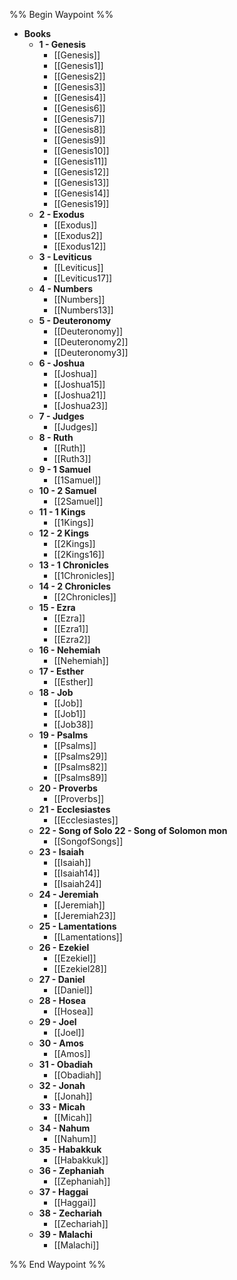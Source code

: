 %% Begin Waypoint %%
- **Books**
	- **1 - Genesis**
		- [[Genesis]]
		- [[Genesis1]]
		- [[Genesis2]]
		- [[Genesis3]]
		- [[Genesis4]]
		- [[Genesis6]]
		- [[Genesis7]]
		- [[Genesis8]]
		- [[Genesis9]]
		- [[Genesis10]]
		- [[Genesis11]]
		- [[Genesis12]]
		- [[Genesis13]]
		- [[Genesis14]]
		- [[Genesis19]]
	- **2 - Exodus**
		- [[Exodus]]
		- [[Exodus2]]
		- [[Exodus12]]
	- **3 - Leviticus**
		- [[Leviticus]]
		- [[Leviticus17]]
	- **4 - Numbers**
		- [[Numbers]]
		- [[Numbers13]]
	- **5 - Deuteronomy**
		- [[Deuteronomy]]
		- [[Deuteronomy2]]
		- [[Deuteronomy3]]
	- **6 - Joshua**
		- [[Joshua]]
		- [[Joshua15]]
		- [[Joshua21]]
		- [[Joshua23]]
	- **7 - Judges**
		- [[Judges]]
	- **8 - Ruth**
		- [[Ruth]]
		- [[Ruth3]]
	- **9 - 1 Samuel**
		- [[1Samuel]]
	- **10 - 2 Samuel**
		- [[2Samuel]]
	- **11 - 1 Kings**
		- [[1Kings]]
	- **12 - 2 Kings**
		- [[2Kings]]
		- [[2Kings16]]
	- **13 - 1 Chronicles**
		- [[1Chronicles]]
	- **14 - 2 Chronicles**
		- [[2Chronicles]]
	- **15 - Ezra**
		- [[Ezra]]
		- [[Ezra1]]
		- [[Ezra2]]
	- **16 - Nehemiah**
		- [[Nehemiah]]
	- **17 - Esther**
		- [[Esther]]
	- **18 - Job**
		- [[Job]]
		- [[Job1]]
		- [[Job38]]
	- **19 - Psalms**
		- [[Psalms]]
		- [[Psalms29]]
		- [[Psalms82]]
		- [[Psalms89]]
	- **20 - Proverbs**
		- [[Proverbs]]
	- **21 - Ecclesiastes**
		- [[Ecclesiastes]]
	- **22 - Song of Solo 22 - Song of Solomon mon**
		- [[SongofSongs]]
	- **23 - Isaiah**
		- [[Isaiah]]
		- [[Isaiah14]]
		- [[Isaiah24]]
	- **24 - Jeremiah**
		- [[Jeremiah]]
		- [[Jeremiah23]]
	- **25 - Lamentations**
		- [[Lamentations]]
	- **26 - Ezekiel**
		- [[Ezekiel]]
		- [[Ezekiel28]]
	- **27 - Daniel**
		- [[Daniel]]
	- **28 - Hosea**
		- [[Hosea]]
	- **29 - Joel**
		- [[Joel]]
	- **30 - Amos**
		- [[Amos]]
	- **31 - Obadiah**
		- [[Obadiah]]
	- **32 - Jonah**
		- [[Jonah]]
	- **33 - Micah**
		- [[Micah]]
	- **34 - Nahum**
		- [[Nahum]]
	- **35 - Habakkuk**
		- [[Habakkuk]]
	- **36 - Zephaniah**
		- [[Zephaniah]]
	- **37 - Haggai**
		- [[Haggai]]
	- **38 - Zechariah**
		- [[Zechariah]]
	- **39 - Malachi**
		- [[Malachi]]

%% End Waypoint %%